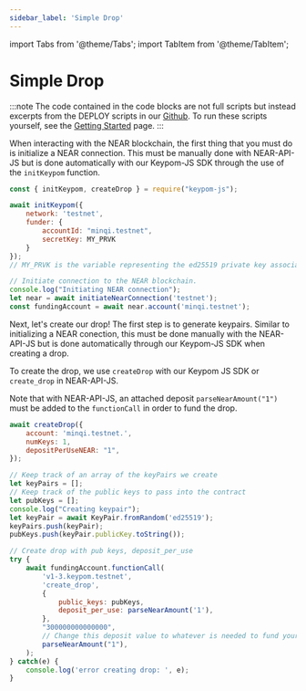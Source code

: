 ```yaml
---
sidebar_label: 'Simple Drop'
---
```

import Tabs from '@theme/Tabs';
import TabItem from '@theme/TabItem';

# Simple Drop
:::note
The code contained in the code blocks are not full scripts but instead excerpts from the DEPLOY scripts in our [Github](https://github.com/keypom/keypom/tree/main/deploy). To run these scripts yourself, see the [Getting Started](/Tutorials/Basics/getting-started.md) page.
:::


When interacting with the NEAR blockchain, the first thing that you must do is initialize a NEAR connection. This must be manually done with NEAR-API-JS but is done automatically with our Keypom-JS SDK through the use of the `initKeypom` function.


<Tabs>
<TabItem value="KPJS" label="🔑Keypom-JS SDK">

```js
const { initKeypom, createDrop } = require("keypom-js");

await initKeypom({
    network: 'testnet', 
    funder: {
        accountId: "minqi.testnet", 
        secretKey: MY_PRVK
    }
});
// MY_PRVK is the variable representing the ed25519 private key associated with minqi.testnet. This can be found in your ~/.near-credentials folder
```

</TabItem>
<TabItem value="NRJS" label="💻NEAR-API-JS">

```js
// Initiate connection to the NEAR blockchain.
console.log("Initiating NEAR connection");
let near = await initiateNearConnection('testnet');
const fundingAccount = await near.account('minqi.testnet');

```

</TabItem>
</Tabs>

Next, let's create our drop! The first step is to generate keypairs. Similar to initializing a NEAR conection, this must be done manually with the NEAR-API-JS but is done automatically through our Keypom-JS SDK when creating a drop.

To create the drop, we use `createDrop` with our Keypom JS SDK or `create_drop` in NEAR-API-JS. 

Note that with NEAR-API-JS, an attached deposit `parseNearAmount("1")` must be added to the `functionCall` in order to fund the drop.


<Tabs>
<TabItem value="KPJS" label="🔑Keypom-JS SDK">

```js
await createDrop({
    account: 'minqi.testnet.',
    numKeys: 1,
    depositPerUseNEAR: "1",
});
```

</TabItem>
<TabItem value="NRJS" label="💻NEAR-API-JS">

```js
// Keep track of an array of the keyPairs we create
let keyPairs = [];
// Keep track of the public keys to pass into the contract
let pubKeys = [];
console.log("Creating keypair");
let keyPair = await KeyPair.fromRandom('ed25519'); 
keyPairs.push(keyPair);   
pubKeys.push(keyPair.publicKey.toString());   

// Create drop with pub keys, deposit_per_use
try {
	await fundingAccount.functionCall(
		'v1-3.keypom.testnet', 
		'create_drop', 
		{
			public_keys: pubKeys,
			deposit_per_use: parseNearAmount('1'),
		}, 
		"300000000000000",
		// Change this deposit value to whatever is needed to fund your drop; this will be added to your balance...?
		parseNearAmount("1"),
	);
} catch(e) {
	console.log('error creating drop: ', e);
}
```

</TabItem>
</Tabs>


